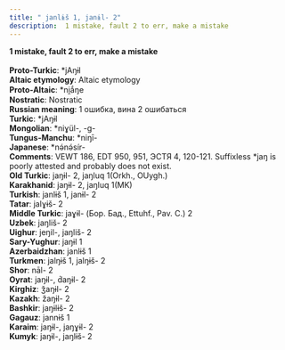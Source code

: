 ```yaml
---
title: " janlɨš 1, janɨl- 2"
description:  1 mistake, fault 2 to err, make a mistake
---
```

<p data-pagefind-weight="0.5">
<strong> 1 mistake, fault 2 to err, make a mistake</strong><br><br>
<strong>Proto-Turkic</strong>:  *jAŋɨl<br>
<strong>Altaic etymology</strong>:  Altaic etymology<br>
<strong> Proto-Altaic</strong>:  *ni̯ắŋe<br>
<strong>Nostratic</strong>:  Nostratic<br>
<strong>Russian meaning</strong>:  1 ошибка, вина 2 ошибаться<br>
<strong>Turkic</strong>:  *jAŋɨl<br>
<strong>Mongolian</strong>:  *niɣül-, -g-<br>
<strong>Tungus-Manchu</strong>:  *niŋī-<br>
<strong>Japanese</strong>:  *nǝ́nǝ́sír-<br>
<strong>Comments</strong>:  VEWT 186, EDT 950, 951, ЭСТЯ 4, 120-121. Suffixless *jaŋ is poorly attested and probably does not exist.<br>
<strong>Old Turkic</strong>:  jaŋɨl- 2, jaŋluq 1(Orkh., OUygh.)<br>
<strong>Karakhanid</strong>:  jaŋɨl- 2, jaŋluq 1(MK)<br>
<strong>Turkish</strong>:  janlɨš 1, janɨl- 2<br>
<strong>Tatar</strong>:  jalɣɨš- 2<br>
<strong>Middle Turkic</strong>:  jaɣɨl- (Бор. Бад., Ettuhf., Pav. C.) 2<br>
<strong>Uzbek</strong>:  jaŋliš- 2<br>
<strong>Uighur</strong>:  jeŋil-, jaŋliš- 2<br>
<strong>Sary-Yughur</strong>:  jaŋɨl 1<br>
<strong>Azerbaidzhan</strong>:  janlɨš 1<br>
<strong>Turkmen</strong>:  jalŋɨš 1, jalŋɨš- 2<br>
<strong>Shor</strong>:  nāl- 2<br>
<strong>Oyrat</strong>:  jaŋɨl-, d́aŋɨl- 2<br>
<strong>Kirghiz</strong>:  ǯaŋɨl- 2<br>
<strong>Kazakh</strong>:  žaŋɨl- 2<br>
<strong>Bashkir</strong>:  jaŋɨlɨš- 2<br>
<strong>Gagauz</strong>:  jannɨš 1<br>
<strong>Karaim</strong>:  jaŋɨl-, jaŋɣɨl- 2<br>
<strong>Kumyk</strong>:  jaŋɨl-, jaŋlɨš- 2<br>

</p>
